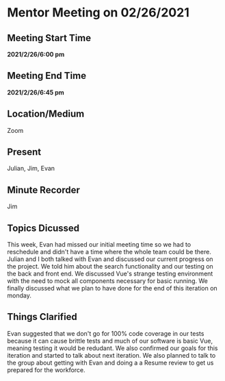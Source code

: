 # Mentor Meeting on 02/26/2021

## Meeting Start Time

**2021/2/26/6:00 pm**

## Meeting End Time

**2021/2/26/6:45 pm**

## Location/Medium

Zoom

## Present

Julian, Jim, Evan

## Minute Recorder

Jim

## Topics Dicussed

This week, Evan had missed our initial meeting time so we had to reschedule and didn't have a time where the whole team could be there. Julian and I both talked with Evan and 
discussed our current progress on the project. We told him about the search functionality and our testing on the back and front end. We discussed Vue's strange testing environment
with the need to mock all components necessary for basic running. We finally discussed what we plan to have done for the end of this iteration on monday. 

## Things Clarified

Evan suggested that we don't go for 100% code coverage in our tests because it can cause brittle tests and much of our software is basic Vue, meaning testing it would be redudant. 
We also confirmed our goals for this iteration and started to talk about next iteration. We also planned to talk to the group about getting with Evan and doing a a Resume review to
get us prepared for the workforce.
